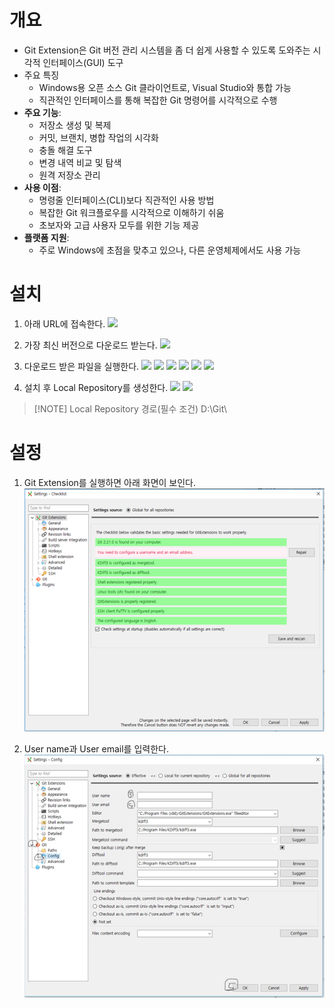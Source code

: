 # 개요
- Git Extension은 Git 버전 관리 시스템을 좀 더 쉽게 사용할 수 있도록 도와주는 시각적 인터페이스(GUI) 도구
- 주요 특징
	- Windows용 오픈 소스 Git 클라이언트로, Visual Studio와 통합 가능
	- 직관적인 인터페이스를 통해 복잡한 Git 명령어를 시각적으로 수행
- **주요 기능**:
    - 저장소 생성 및 복제
    - 커밋, 브랜치, 병합 작업의 시각화
    - 충돌 해결 도구
    - 변경 내역 비교 및 탐색
    - 원격 저장소 관리
- **사용 이점**:
    - 명령줄 인터페이스(CLI)보다 직관적인 사용 방법
    - 복잡한 Git 워크플로우를 시각적으로 이해하기 쉬움
    - 초보자와 고급 사용자 모두를 위한 기능 제공
- **플랫폼 지원**:
    - 주로 Windows에 초점을 맞추고 있으나, 다른 운영체제에서도 사용 가능

# 설치
1. 아래 URL에 접속한다.
	**![](https://lh7-rt.googleusercontent.com/docsz/AD_4nXfAdvei3OEANz0hpVgE6chEOOdnS86JQZwXbq79IMScQkT1EMDXCcGXuBL03E3f5VJYK2THeQ5ipgFhqsS5DB_8B0aNSTv6jNJbJE-tS6B6gowCTyFjTW8swcNWLOZWt-OIvDGWcLcDGHO6M-zEUvBHgg?key=w0AtgsenGpnI0F9Mbxx2ww)**
	
		
2. 가장 최신 버전으로 다운로드 받는다.
	**![](https://lh7-rt.googleusercontent.com/docsz/AD_4nXfLK10p_8qtKtn8sdKxuFbFleRoiLu-nESdD9qjw9ldjoiSi7VYcnmisUAwK_ZcobgvtWeCcXuBZbno31x6xmvZbHppTB0UgjTvJ0iW0xeRyUN8Mt_6hVEgeTzwdTVv-BgtRr4jy1Ik9HZzWVVwCo59dv4?key=w0AtgsenGpnI0F9Mbxx2ww)**
	
3. 다운로드 받은 파일을 실행한다.
	**![](https://lh7-rt.googleusercontent.com/docsz/AD_4nXcY2JTAxfn2ORtetmr-r-KRbmuKLFfRFGpnIETrnwcfnqWgnoSdyrvwzmQyAGFPk8aWUTLwXxn6DH7JRVO89jpjX0hL980hTaw0zqwkCqo9yWktdla7IfYI_rPH8S2sbo5H4GSWnpsSHqx8qDtUH7wlHA?key=w0AtgsenGpnI0F9Mbxx2ww)**
	**![](https://lh7-rt.googleusercontent.com/docsz/AD_4nXfI8dTtrJ8S0sXd3jWMBHrUt8MNB7eHN-6fqjE3Ar79fz6eGCPVy8xfzY0-Z5kr-Cdpsoks3qbIulOfVxRTTP0ympL5VUqzHAnSBnW_hWl9L_1T_x2CMPOZ8mdhadEDIQzsCgSNNlXeAg4nXrzSGOOJCQ?key=w0AtgsenGpnI0F9Mbxx2ww)**
	**![](https://lh7-rt.googleusercontent.com/docsz/AD_4nXd2TOgdleOvByRN8fv1kYHalhyRY5fRErkjSVGPkmDAdrp_1aTgL5AQBlAxoV_d3mU92l2TQkK8MoT2DPD0UJMrQdflaN5XY5nyE9cofe66xdh_LzuJvC1AGH3GE9Gbepgo46WjqsluUlxXBf09zHlHVZs?key=w0AtgsenGpnI0F9Mbxx2ww)**
	**![](https://lh7-rt.googleusercontent.com/docsz/AD_4nXc9LYj66WQtHYpqgR1uHinHC_QRSXPurFEStaNKqULmf3bJKFIUKgbom0ZsAn_FULLKWo5vP-CulQfvLus6ww19gyV5WKhAQgAFhYnlGjl24LXk90JfgOMJZrqzOPtqxsk38riLnnKv8ucPieSFJV8m2w?key=w0AtgsenGpnI0F9Mbxx2ww)**
	**![](https://lh7-rt.googleusercontent.com/docsz/AD_4nXcnc99xv7uHbpIOsyvxSb9fmoDzrntTQdsFcUFNhBykYMrcaEFsxUrWcBtSoNpqlVitTv4aPK_TrB-_hrYOOErsy-1v0-n25SSa7U0HNAsvgKglxfAkjJA53JczMGLzK2JnYFSxL9lmKsumksymPEuYQZg?key=w0AtgsenGpnI0F9Mbxx2ww)**
	**![](https://lh7-rt.googleusercontent.com/docsz/AD_4nXf-AdAO1I2-GgpkymCuSd1AVFwV7pORTEdm64eLqSfx6I-o-pFD72o-B7IrHG2U7WYrE34WftrAKKc24FLwh85_M9n14SBlJXy0zyrYPvgKURYsCuvquRvZsrjmH-zOo3GtRG1LmWXEd3Du2qo8VW1TMw0?key=w0AtgsenGpnI0F9Mbxx2ww)**

4. 설치 후 Local Repository를 생성한다.
		**![](https://lh7-rt.googleusercontent.com/docsz/AD_4nXd4So4PzBFrPOUY47hZXjYJQ5pwD6RJmyhW2hd9PyqtdKJ3HLzbpS3AHQzYJ48hX7ljSJmPZgr5F-T9PvCyr1EIg2ZVrw03ofvO1F1RJ70TB9bADuPMtRMT2eLuDlLQs9A6xtqin-GmJEcmEQXZBcpjMdg?key=w0AtgsenGpnI0F9Mbxx2ww)**
		**![](https://lh7-rt.googleusercontent.com/docsz/AD_4nXfOYB52K813A5TnKUHM1YLaawDZNc4KTKOSfISttQhhlylvLfmcrQ5zMdkypwlABfF7A5yraEX4vTyJ3TpCIIKbNWOBzflKvHdetjUhJ2YbfqAcCsNmvfy_KBc7oI2ZztVCGtwy5I6evZ_72AnIUVacvg?key=w0AtgsenGpnI0F9Mbxx2ww)**
		
> [!NOTE] Local Repository 경로(필수 조건)
> D:\Git\


# 설정
1. Git Extension를 실행하면 아래 화면이 보인다.
	![](attachments/Pasted%20image%2020250309070701.png)
		
2. User name과 User email를 입력한다.
	![](attachments/Pasted%20image%2020250309070734.png)
